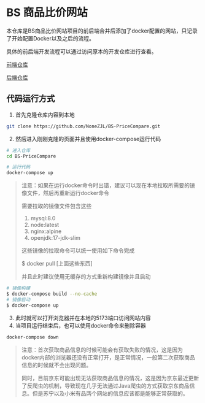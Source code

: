 # BS 商品比价网站

本仓库是BS商品比价网站项目的前后端合并后添加了docker配置的网站，只记录了开始配置Docker以及之后的流程。

具体的前后端开发流程可以通过访问原本的开发仓库进行查看。

[前端仓库](https://github.com/NoneZJL/BS-front)

[后端仓库](https://github.com/NoneZJL/BS-back)

## 代码运行方式

1. 首先克隆仓库内容到本地

```bash
git clone https://github.com/NoneZJL/BS-PriceCompare.git
```

2. 然后进入刚刚克隆的页面并且使用docker-compose运行代码

```bash
# 进入仓库
cd BS-PriceCompare

# 运行代码
docker-compose up
```

> 注意：如果在运行docker命令时出错，建议可以现在本地拉取所需要的镜像文件，然后再重新运行docker命令
>
> 需要拉取的镜像文件包含这些
>
> 1. mysql:8.0
> 2. node:latest
> 3. nginx:alpine
> 4. openjdk:17-jdk-slim
>
> 这些镜像的拉取命令可以统一使用如下命令完成
>
> $ docker pull [上面这些东西]
>
> 并且此时建议使用无缓存的方式重新构建镜像并且启动
> 

```bash
# 镜像构建
$ docker-compose build --no-cache
# 镜像启动
$ docker-compose up
```

3. 此时就可以打开浏览器并在本地的5173端口访问网站内容
4. 当项目运行结束后，也可以使用docker命令来删除容器

```bash
docker-compose down
```

> 注意：首次获取商品信息的时候可能会有获取失败的情况，这是因为docker内部的浏览器还没有正常打开，是正常情况，一般第二次获取商品信息的时候就不会出现问题。
> 
> 同时，目前京东可能出现无法获取商品信息的情况，这是因为京东最近更新了反爬虫的机制，导致现在几乎无法通过Java爬虫的方式获取京东商品信息。但是苏宁以及小米有品两个网站的信息应该都是能够正常获取的。